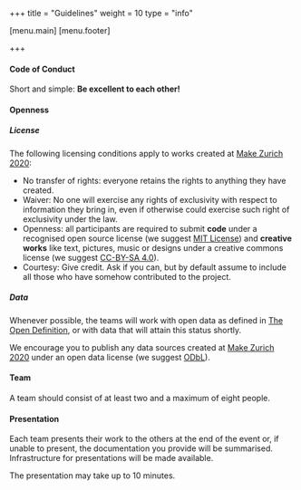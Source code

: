 +++
title = "Guidelines"
weight = 10
type = "info"

[menu.main]
[menu.footer]

+++

#### Code of Conduct

Short and simple: **Be excellent to each other!**

#### Openness

##### License

The following licensing conditions apply to works created at [Make Zurich 2020](https://makezurich.ch):

- No transfer of rights: everyone retains the rights to anything they have created.
- Waiver: No one will exercise any rights of exclusivity with respect to information they bring in, even if otherwise could exercise such right of exclusivity under the law.
- Openness: all participants are required to submit **code** under a recognised open source license (we suggest [MIT License](https://opensource.org/licenses/MIT)) and **creative works** like text, pictures, music or designs under a creative commons license (we suggest [CC-BY-SA 4.0](https://creativecommons.org/licenses/by-sa/4.0/)).
- Courtesy: Give credit. Ask if you can, but by default assume to include all those who have somehow contributed to the project.

##### Data

Whenever possible, the teams will work with open data as defined in [The Open Definition](http://opendefinition.org/od/2.1/en/), or with data that will attain this status shortly.

We encourage you to publish any data sources created at [Make Zurich 2020](https://makezurich.ch) under an open data license (we suggest [ODbL](http://wiki.openstreetmap.org/wiki/Open_Database_License)).

#### Team

A team should consist of at least two and a maximum of eight people.

#### Presentation

Each team presents their work to the others at the end of the event or, if unable to present, the documentation you provide will be summarised.
Infrastructure for presentations will be made available.

The presentation may take up to 10 minutes.
